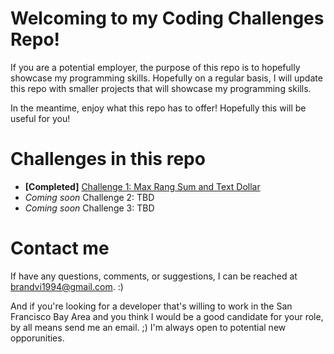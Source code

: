 # Welcoming to my Coding Challenges Repo!

If you are a potential employer, the purpose of this repo is to hopefully showcase my programming skills. Hopefully on a regular basis, I will update this repo with smaller projects that will showcase my programming skills. 

In the meantime, enjoy what this repo has to offer! Hopefully this will be useful for you! 

# Challenges in this repo

- **[Completed]** [Challenge 1: Max Rang Sum and Text Dollar](https://github.com/bvi1994/coding-challenges/tree/master/challenge1)
- *Coming soon* Challenge 2: TBD
- *Coming soon* Challenge 3: TBD


# Contact me

If have any questions, comments, or suggestions, I can be reached at brandvi1994@gmail.com. :)

And if you're looking for a developer that's willing to work in the San Francisco Bay Area and you think I would be a good candidate for your role, by all means send me an email. ;) I'm always open to potential new opporunities. 

